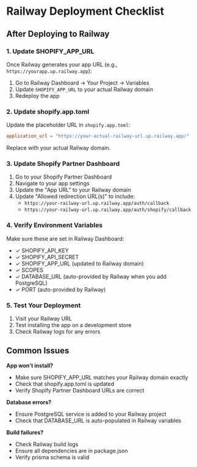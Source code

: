 # Railway Deployment Checklist

## After Deploying to Railway

### 1. Update SHOPIFY_APP_URL
Once Railway generates your app URL (e.g., `https://yourapp.up.railway.app`):

1. Go to Railway Dashboard → Your Project → Variables
2. Update `SHOPIFY_APP_URL` to your actual Railway domain
3. Redeploy the app

### 2. Update shopify.app.toml
Update the placeholder URL in `shopify.app.toml`:

```toml
application_url = "https://your-actual-railway-url.up.railway.app/"
```

Replace with your actual Railway domain.

### 3. Update Shopify Partner Dashboard
1. Go to your Shopify Partner Dashboard
2. Navigate to your app settings
3. Update the "App URL" to your Railway domain
4. Update "Allowed redirection URL(s)" to include:
   - `https://your-railway-url.up.railway.app/auth/callback`
   - `https://your-railway-url.up.railway.app/auth/shopify/callback`

### 4. Verify Environment Variables
Make sure these are set in Railway Dashboard:
- ✓ SHOPIFY_API_KEY
- ✓ SHOPIFY_API_SECRET
- ✓ SHOPIFY_APP_URL (updated to Railway domain)
- ✓ SCOPES
- ✓ DATABASE_URL (auto-provided by Railway when you add PostgreSQL)
- ✓ PORT (auto-provided by Railway)

### 5. Test Your Deployment
1. Visit your Railway URL
2. Test installing the app on a development store
3. Check Railway logs for any errors

## Common Issues

**App won't install?**
- Make sure SHOPIFY_APP_URL matches your Railway domain exactly
- Check that shopify.app.toml is updated
- Verify Shopify Partner Dashboard URLs are correct

**Database errors?**
- Ensure PostgreSQL service is added to your Railway project
- Check that DATABASE_URL is auto-populated in Railway variables

**Build failures?**
- Check Railway build logs
- Ensure all dependencies are in package.json
- Verify prisma schema is valid